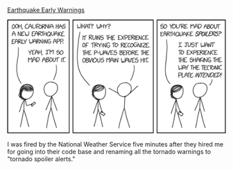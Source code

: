 [Earthquake Early Warnings](https://xkcd.com/2219)

![Earthquake Early Warnings](./random_comic.png)

I was fired by the National Weather Service five minutes after they hired me for going into their code base and renaming all the tornado warnings to "tornado spoiler alerts."


